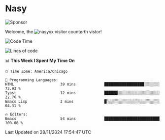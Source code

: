 # Nasy

<!--
<p align="center">
<img height="200" src="https://github-readme-stats.vercel.app/api?username=nasyxx&count_private=true&show_icons=true&theme=dracula&include_all_commits=true"/>
<img height="200" src="https://github-readme-stats.vercel.app/api/top-langs/?username=nasyxx&theme=dracula&hide=html,jupyter+notebook&count_private=true&show_icons=true"/>
</p>

  
----------------
-->

![Sponsor](https://img.shields.io/static/v1.svg?label=Sponsor&message=%E2%9D%A4&logo=GitHub&style=flat&color=pink)
 
Welcome, the ![nasyxx visitor counter](https://count.getloli.com/get/@nasyxx?theme=rule34)th vistor!
 
<!--START_SECTION:waka-->
![Code Time](http://img.shields.io/badge/Code%20Time-4%2C724%20hrs%2053%20mins-blue)

![Lines of code](https://img.shields.io/badge/From%20Hello%20World%20I%27ve%20Written-6.3%20million%20lines%20of%20code-blue)

📊 **This Week I Spent My Time On** 

```text
🕑︎ Time Zone: America/Chicago

💬 Programming Languages: 
HTML                     39 mins             ██████████████████░░░░░░░   72.93 % 
Typst                    12 mins             ██████░░░░░░░░░░░░░░░░░░░   22.76 % 
Emacs Lisp               2 mins              █░░░░░░░░░░░░░░░░░░░░░░░░   04.31 % 

🔥 Editors: 
Emacs                    54 mins             █████████████████████████   100.00 % 
```


 Last Updated on 28/11/2024 17:54:47 UTC
<!--END_SECTION:waka-->

<!-- ![visitors](https://visitor-badge.laobi.icu/badge?page_id=nasyxx.nasyxx) -->
